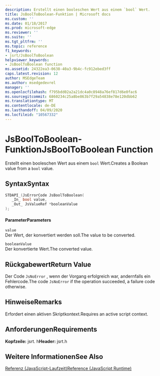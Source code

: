 ```yaml
---
description: Erstellt einen booleschen Wert aus einem `bool` Wert.
title: JsBoolToBoolean-Funktion | Microsoft docs
ms.custom: ''
ms.date: 01/18/2017
ms.prod: microsoft-edge
ms.reviewer: ''
ms.suite: ''
ms.tgt_pltfrm: ''
ms.topic: reference
f1_keywords:
- jsrt/JsBoolToBoolean
helpviewer_keywords:
- JsBoolToBoolean function
ms.assetid: 24322ea3-0638-40a3-9b4c-fc912ebed3ff
caps.latest.revision: 12
author: MSEdgeTeam
ms.author: msedgedevrel
manager: ''
ms.openlocfilehash: f795bdd02a2a21dc4a0c8948a76ef817d6e0fac6
ms.sourcegitcommit: 6860234c25a8be863b7f29a54838e78e120dbb62
ms.translationtype: MT
ms.contentlocale: de-DE
ms.lasthandoff: 04/09/2020
ms.locfileid: "10567332"
---
```

# <span data-ttu-id="d9fec-103">JsBoolToBoolean-Funktion</span><span class="sxs-lookup"><span data-stu-id="d9fec-103">JsBoolToBoolean Function</span></span>
<span data-ttu-id="d9fec-104">Erstellt einen booleschen Wert aus einem `bool` Wert.</span><span class="sxs-lookup"><span data-stu-id="d9fec-104">Creates a Boolean value from a `bool` value.</span></span>  
  
## <span data-ttu-id="d9fec-105">Syntax</span><span class="sxs-lookup"><span data-stu-id="d9fec-105">Syntax</span></span>  
  
```cpp  
STDAPI_(JsErrorCode JsBoolToBoolean(  
   _In_ bool value,  
   _Out_ JsValueRef *booleanValue  
);  
```  
  
#### <span data-ttu-id="d9fec-106">Parameter</span><span class="sxs-lookup"><span data-stu-id="d9fec-106">Parameters</span></span>  
 `value`  
 <span data-ttu-id="d9fec-107">Der Wert, der konvertiert werden soll.</span><span class="sxs-lookup"><span data-stu-id="d9fec-107">The value to be converted.</span></span>  
  
 `booleanValue`  
 <span data-ttu-id="d9fec-108">Der konvertierte Wert.</span><span class="sxs-lookup"><span data-stu-id="d9fec-108">The converted value.</span></span>  
  
## <span data-ttu-id="d9fec-109">Rückgabewert</span><span class="sxs-lookup"><span data-stu-id="d9fec-109">Return Value</span></span>  
 <span data-ttu-id="d9fec-110">Der Code `JsNoError` , wenn der Vorgang erfolgreich war, andernfalls ein Fehlercode.</span><span class="sxs-lookup"><span data-stu-id="d9fec-110">The code `JsNoError` if the operation succeeded, a failure code otherwise.</span></span>  
  
## <span data-ttu-id="d9fec-111">Hinweise</span><span class="sxs-lookup"><span data-stu-id="d9fec-111">Remarks</span></span>  
 <span data-ttu-id="d9fec-112">Erfordert einen aktiven Skriptkontext.</span><span class="sxs-lookup"><span data-stu-id="d9fec-112">Requires an active script context.</span></span>  
  
## <span data-ttu-id="d9fec-113">Anforderungen</span><span class="sxs-lookup"><span data-stu-id="d9fec-113">Requirements</span></span>  
 <span data-ttu-id="d9fec-114">**Kopfzeile:** jsrt. h</span><span class="sxs-lookup"><span data-stu-id="d9fec-114">**Header:** jsrt.h</span></span>  
  
## <span data-ttu-id="d9fec-115">Weitere Informationen</span><span class="sxs-lookup"><span data-stu-id="d9fec-115">See Also</span></span>  
 [<span data-ttu-id="d9fec-116">Referenz (JavaScript-Laufzeit)</span><span class="sxs-lookup"><span data-stu-id="d9fec-116">Reference (JavaScript Runtime)</span></span>](../chakra-hosting/reference-javascript-runtime.md)
